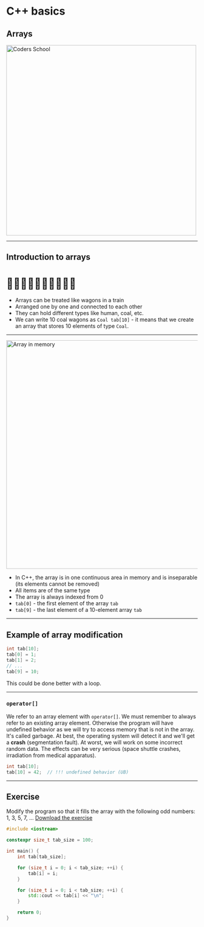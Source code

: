 <!-- .slide: data-background="#111111" -->

# C++ basics

## Arrays

<a href="https://coders.school">
    <img width="500" data-src="../coders_school_logo.png" alt="Coders School" class="plain">
</a>

___

## Introduction to arrays

# 🚃🚃🚃🚃🚃🚃🚃🚃🚃🚃

* <!-- .element: class="fragment fade-in" --> Arrays can be treated like wagons in a train
* <!-- .element: class="fragment fade-in" --> Arranged one by one and connected to each other
* <!-- .element: class="fragment fade-in" --> They can hold different types like human, coal, etc.
* <!-- .element: class="fragment fade-in" --> We can write 10 coal wagons as <code>Coal tab[10]</code> - it means that we create an array that stores 10 elements of type <code>Coal</code>.

___

<img width="600" data-src="img/array.png" alt="Array in memory" class="plain">

* In C++, the array is in one continuous area in memory and is inseparable (its elements cannot be removed)
* All items are of the same type
* The array is always indexed from 0
* `tab[0]` - the first element of the array `tab`
* `tab[9]` - the last element of a 10-element array `tab`

___

## Example of array modification

```cpp
int tab[10];
tab[0] = 1;
tab[1] = 2;
// ...
tab[9] = 10;
```

This could be done better with a loop. <!-- .element: class="fragment fade-in" -->

___

### `operator[]`

We refer to an array element with `operator[]`. We must remember to always refer to an existing array element. Otherwise the program will have undefined behavior as we will try to access memory that is not in the array. It's called garbage. At best, the operating system will detect it and we'll get a <span class="fragment highlight-red">**crash** (segmentation fault)</span>. At worst, we will work on some incorrect random data. The effects can be very serious (<span class="fragment highlight-red">space shuttle crashes</span>, <span class="fragment highlight-red">irradiation from medical apparatus</span>).

```cpp
int tab[10];
tab[10] = 42;  // !!! undefined behavior (UB)
```
<!-- .element: class="fragment fade-in" -->

___

## Exercise

Modify the program so that it fills the array with the following odd numbers: 1, 3, 5, 7, ... [Download the exercise][homework]

```cpp
#include <iostream>

constexpr size_t tab_size = 100;

int main() {
    int tab[tab_size];

    for (size_t i = 0; i < tab_size; ++i) {
        tab[i] = i;
    }

    for (size_t i = 0; i < tab_size; ++i) {
        std::cout << tab[i] << "\n";
    }

    return 0;
}
```

[homework]: https://github.com/coders-school/cpp-fundamentals/blob/master/module1/task4.cpp

